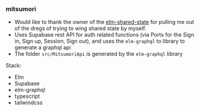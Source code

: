 ### mitsumori

- Would like to thank the owner of the [elm-shared-state](https://github.com/ohanhi/elm-shared-state) for pulling me out of the dregs of trying to wing shared state by myself.
- Uses Supabase rest API for auth related functions (via Ports for the Sign in, Sign up, Session, Sign out), and uses the `elm-graphql` to library to generate a graphql api 
- The folder `src/MitsumoriApi` is generated by the `elm-graphql` library

Stack:
- Elm
- Supabase
- elm-graphql
- typescript
- tailwindcss
